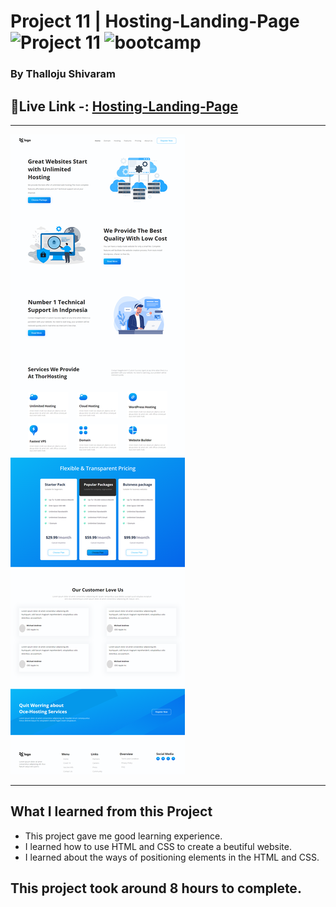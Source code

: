 # Project 11 | Hosting-Landing-Page ![Project 11](https://img.shields.io/badge/Project%20-11-green) ![bootcamp](https://img.shields.io/badge/JS-Bootcamp-yellow)

### By Thalloju Shivaram


## 🔗Live Link -: [Hosting-Landing-Page]()
 

---

![myproject](/Screenshot/hostinglandingpage.png)

---


## What I learned from this Project

- This project gave me good learning experience.
- I learned how to use HTML and CSS to create a beutiful website.
- I learned about the ways of positioning elements in the HTML and CSS.
## This project took around 8 hours to complete.